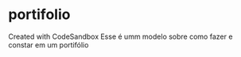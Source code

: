 # portifolio
Created with CodeSandbox
Esse  é umm modelo  sobre como fazer e constar em um portifólio 
